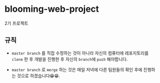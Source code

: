 # blooming-web-project
2기 프로젝트

## 규칙
  
  - `master branch` 를 직접 수정하는 것이 아니라 자신의 컴퓨터에 레포지토리를 `clone` 한 후 개발을 진행한 후 자신의 `branch`에 `push` 해야합니다.  
  
  - `master branch` 로 `merge` 하는 것은 매일 저녁에 다른 팀원들의 확인 후에 진행하는 것으로 하겠습니다😁😁. 
  
